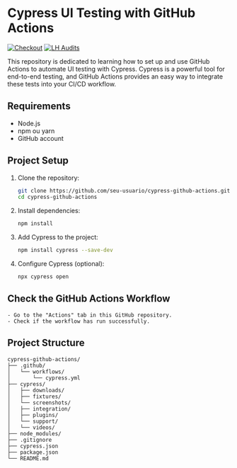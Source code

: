 # Cypress UI Testing with GitHub Actions

[![Checkout](https://github.com/alicemalzac/UI_Automation/actions/workflows/cypress.yml/badge.svg)](https://github.com/alicemalzac/UI_Automation/actions/workflows/cypress.yml)
[![LH Audits](https://github.com/alicemalzac/UI_Automation/actions/workflows/lighthouse.yml/badge.svg)](https://github.com/alicemalzac/UI_Automation/actions/workflows/lighthouse.yml)

This repository is dedicated to learning how to set up and use GitHub Actions to automate UI testing with Cypress. Cypress is a powerful tool for end-to-end testing, and GitHub Actions provides an easy way to integrate these tests into your CI/CD workflow.

## Requirements

- Node.js 
- npm ou yarn
- GitHub account

## Project Setup

1. Clone the repository:
    ```bash
    git clone https://github.com/seu-usuario/cypress-github-actions.git
    cd cypress-github-actions
    ```

2. Install dependencies:
    ```bash
    npm install
    ```

3. Add Cypress to the project:
    ```bash
    npm install cypress --save-dev
    ```

4. Configure Cypress (optional):

    ```bash
    npx cypress open
    ```

## Check the GitHub Actions Workflow

    - Go to the "Actions" tab in this GitHub repository.
    - Check if the workflow has run successfully.

## Project Structure

```plaintext
cypress-github-actions/
├── .github/
│   └── workflows/
│       └── cypress.yml
├── cypress/
│   ├── downloads/
│   ├── fixtures/
│   └── screenshots/
│   ├── integration/
│   ├── plugins/
│   └── support/
│   └── videos/
├── node_modules/
├── .gitignore
├── cypress.json
├── package.json
└── README.md
